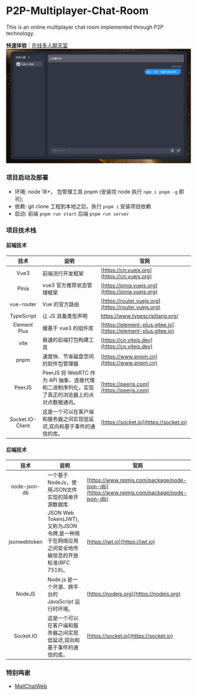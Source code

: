 # P2P-Multiplayer-Chat-Room

This is an online multiplayer chat room implemented through P2P technology.


**快速体验**：[在线多人聊天室](https://dalaoshv.github.io/P2P-Multiplayer-Chat-Room/)
![demo.png](demo.png)

### 项目启动及部署

- 环境: node 18+， 包管理工具 pnpm (安装完 node 执行 `npm i pnpm -g` 即可);
- 依赖: git clone 工程到本地之后，执行 `pnpm i` 安装项目依赖
- 启动: 前端 `pnpm run start` 后端 `pnpm run server`

### 项目技术栈

#### 前端技术

|        技术        | 说明                                                        | 官网                                                             |
|:----------------:|-----------------------------------------------------------|----------------------------------------------------------------|
|       Vue3       | 前端流行开发框架                                                  | [https://cn.vuejs.org](https://cn.vuejs.org)                   |
|      Pinia       | vue3 官方推荐状态管理框架                                           | [https://pinia.vuejs.org](https://pinia.vuejs.org)             |
|    vue-router    | Vue 的官方路由                                                 | [https://router.vuejs.org](https://router.vuejs.org)           |
|    TypeScript    | 让 JS 具备类型声明                                               | https://www.typescriptlang.org/                                |
|   Element Plus   | 缓基于 vue3 的组件库                                             | [https://element-plus.gitee.io](https://element-plus.gitee.io) |
|       vite       | 极速的前端打包构建工具                                               | [https://cn.vitejs.dev](https://cn.vitejs.dev)                 |
|       pnpm       | 速度快、节省磁盘空间的软件包管理器                                         | [https://www.pnpm.cn](https://www.pnpm.cn)                     |
|      PeerJS      | PeerJS 将 WebRTC 作为 API 抽象、连接代理和二进制序列化，实现了真正的浏览器上的点对点数据通讯。 | [https://peerjs.com](https://peerjs.com)                       |
| Socket.IO-Client | 这是一个可以在客户端和服务器之间实现低延迟,双向和基于事件的通信的库。                       | [https://socket.io](https://socket.io)                         |

#### 后端技术

|      技术      | 说明                                                                | 官网                                                                                       |
|:------------:|-------------------------------------------------------------------|------------------------------------------------------------------------------------------|
| node-json-db | 一个基于NodeJs，使用JSON文件实现的简单开源数据库                                     | [https://www.npmjs.com/package/node-json-db](https://www.npmjs.com/package/node-json-db) |
| jsonwebtoken | JSON Web Token(JWT),又称为JSON令牌,是一种用于在网络应用之间安全地传输信息的开放标准(RFC 7519)。 | [https://jwt.io](https://jwt.io)                                                         |
|    NodeJS    | Node.js 是一个开源、跨平台的 JavaScript 运行时环境。                              | [https://nodejs.org](https://nodejs.org)                                                 |
|  Socket.IO   | 这是一个可以在客户端和服务器之间实现低延迟,双向和基于事件的通信的库。                               | [https://socket.io](https://socket.io)                                                   |

### 特别鸣谢

- [MallChatWeb](https://github.com/Evansy/MallChatWeb)